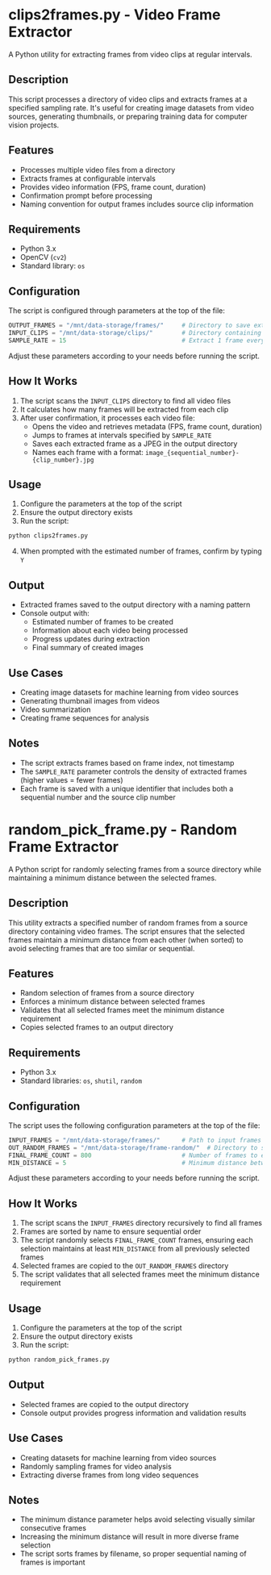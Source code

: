 # clips2frames.py - Video Frame Extractor

A Python utility for extracting frames from video clips at regular intervals.

## Description

This script processes a directory of video clips and extracts frames at a specified sampling rate. It's useful for creating image datasets from video sources, generating thumbnails, or preparing training data for computer vision projects.

## Features

- Processes multiple video files from a directory
- Extracts frames at configurable intervals
- Provides video information (FPS, frame count, duration)
- Confirmation prompt before processing
- Naming convention for output frames includes source clip information

## Requirements

- Python 3.x
- OpenCV (`cv2`)
- Standard library: `os`

## Configuration

The script is configured through parameters at the top of the file:

```python
OUTPUT_FRAMES = "/mnt/data-storage/frames/"     # Directory to save extracted frames
INPUT_CLIPS = "/mnt/data-storage/clips/"        # Directory containing video clips
SAMPLE_RATE = 15                                # Extract 1 frame every N frames
```

Adjust these parameters according to your needs before running the script.

## How It Works

1. The script scans the `INPUT_CLIPS` directory to find all video files
2. It calculates how many frames will be extracted from each clip
3. After user confirmation, it processes each video file:
   - Opens the video and retrieves metadata (FPS, frame count, duration)
   - Jumps to frames at intervals specified by `SAMPLE_RATE`
   - Saves each extracted frame as a JPEG in the output directory
   - Names each frame with a format: `image_{sequential_number}-{clip_number}.jpg`

## Usage

1. Configure the parameters at the top of the script
2. Ensure the output directory exists
3. Run the script:

```bash
python clips2frames.py
```

4. When prompted with the estimated number of frames, confirm by typing `Y`

## Output

- Extracted frames saved to the output directory with a naming pattern
- Console output with:
  - Estimated number of frames to be created
  - Information about each video being processed
  - Progress updates during extraction
  - Final summary of created images

## Use Cases

- Creating image datasets for machine learning from video sources
- Generating thumbnail images from videos
- Video summarization
- Creating frame sequences for analysis

## Notes

- The script extracts frames based on frame index, not timestamp
- The `SAMPLE_RATE` parameter controls the density of extracted frames (higher values = fewer frames)
- Each frame is saved with a unique identifier that includes both a sequential number and the source clip number

# random_pick_frame.py - Random Frame Extractor

A Python script for randomly selecting frames from a source directory while maintaining a minimum distance between the selected frames.

## Description

This utility extracts a specified number of random frames from a source directory containing video frames. The script ensures that the selected frames maintain a minimum distance from each other (when sorted) to avoid selecting frames that are too similar or sequential.

## Features

- Random selection of frames from a source directory
- Enforces a minimum distance between selected frames
- Validates that all selected frames meet the minimum distance requirement
- Copies selected frames to an output directory

## Requirements

- Python 3.x
- Standard libraries: `os`, `shutil`, `random`

## Configuration

The script uses the following configuration parameters at the top of the file:

```python
INPUT_FRAMES = "/mnt/data-storage/frames/"      # Path to input frames directory
OUT_RANDOM_FRAMES = "/mnt/data-storage/frame-random/"  # Directory to store selected frames
FINAL_FRAME_COUNT = 800                         # Number of frames to extract
MIN_DISTANCE = 5                                # Minimum distance between frames
```

Adjust these parameters according to your needs before running the script.

## How It Works

1. The script scans the `INPUT_FRAMES` directory recursively to find all frames
2. Frames are sorted by name to ensure sequential order
3. The script randomly selects `FINAL_FRAME_COUNT` frames, ensuring each selection maintains at least `MIN_DISTANCE` from all previously selected frames
4. Selected frames are copied to the `OUT_RANDOM_FRAMES` directory
5. The script validates that all selected frames meet the minimum distance requirement

## Usage

1. Configure the parameters at the top of the script
2. Ensure the output directory exists
3. Run the script:

```bash
python random_pick_frames.py
```

## Output

- Selected frames are copied to the output directory
- Console output provides progress information and validation results

## Use Cases

- Creating datasets for machine learning from video sources
- Randomly sampling frames for video analysis
- Extracting diverse frames from long video sequences

## Notes

- The minimum distance parameter helps avoid selecting visually similar consecutive frames
- Increasing the minimum distance will result in more diverse frame selection
- The script sorts frames by filename, so proper sequential naming of frames is important